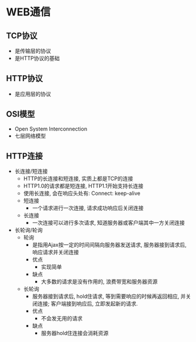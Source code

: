 # WEB通信

## TCP协议
- 是传输层的协议
- 是HTTP协议的基础

## HTTP协议
- 是应用层的协议

## OSI模型
- Open System Interconnection
- 七层网络模型

## HTTP连接
- 长连接/短连接
    - HTTP的长连接和短连接, 实质上都是TCP的连接
    - HTTP1.0的请求都是短连接, HTTP1.1开始支持长连接
    - 使用长连接, 会在响应头处有: Connect: keep-alive
    - 短连接
        - 一个请求进行一次连接, 请求成功响应后关闭连接
    - 长连接
        - 一次连接可以进行多次请求, 知道服务器或客户端其中一方关闭连接
- 长轮询/轮询
    - 轮询
        - 是指用Ajax按一定的时间间隔向服务器发送请求, 服务器接到请求后, 响应请求并关闭连接
        - 优点
            - 实现简单
        - 缺点
            - 大多数的请求是没有作用的, 浪费带宽和服务器资源
    - 长轮询
        - 服务器接到请求后, hold住请求, 等到需要响应的时候再返回相应, 并关闭连接; 客户端接到响应后, 立即发起新的请求.
        - 优点
            - 不会发无用的请求
        - 缺点
            - 服务器hold住连接会消耗资源

